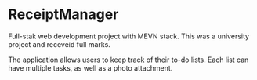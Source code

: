 # ReceiptManager
 Full-stak web development project with MEVN stack. This was a university project and receveid full marks.

 The application allows users to keep track of their to-do lists. Each list can have multiple tasks, as well as a photo attachment.
